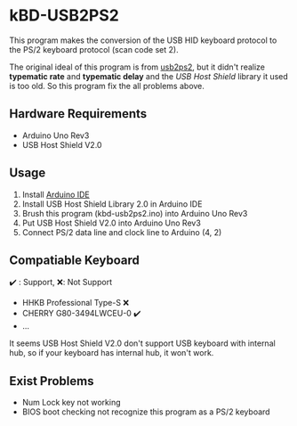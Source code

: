 # kBD-USB2PS2

This program makes the conversion of the USB HID keyboard protocol to the PS/2 keyboard protocol (scan code set 2).

The original ideal of this program is from [usb2ps2](https://github.com/limao693/usb2ps2), but it didn't realize **typematic rate** and  **typematic delay** and the *USB Host Shield* library it used is too old. So this program fix the all problems above.

## Hardware Requirements

* Arduino Uno Rev3
* USB Host Shield V2.0

## Usage

1. Install [Arduino IDE](https://www.arduino.cc/en/Main/Software)
2. Install USB Host Shield Library 2.0 in Arduino IDE
3. Brush this program (kbd-usb2ps2.ino) into Arduino Uno Rev3
4. Put USB Host Shield V2.0 into Arduino Uno Rev3
5. Connect PS/2 data line and clock line to Arduino (4, 2)

## Compatiable Keyboard

✔️ : Support, ❌: Not Support

* HHKB Professional Type-S ❌
* CHERRY G80-3494LWCEU-0 ✔️
* ...

It seems USB Host Shield V2.0 don't support USB keyboard with internal hub, so if your keyboard has internal hub, it won't work.

## Exist Problems

* Num Lock key not working
* BIOS boot checking not recognize this program as a PS/2 keyboard
